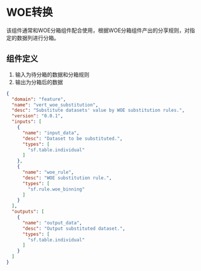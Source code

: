 # WOE转换

该组件通常和WOE分箱组件配合使用，根据WOE分箱组件产出的分享规则，对指定的数据列进行分箱。

## 组件定义
1. 输入为待分箱的数据和分箱规则
2. 输出为分箱后的数据

```json
{
  "domain": "feature",
  "name": "vert_woe_substitution",
  "desc": "Substitute datasets' value by WOE substitution rules.",
  "version": "0.0.1",
  "inputs": [
    {
      "name": "input_data",
      "desc": "Dataset to be substituted.",
      "types": [
        "sf.table.individual"
      ]
    },
    {
      "name": "woe_rule",
      "desc": "WOE substitution rule.",
      "types": [
        "sf.rule.woe_binning"
      ]
    }
  ],
  "outputs": [
    {
      "name": "output_data",
      "desc": "Output substituted dataset.",
      "types": [
        "sf.table.individual"
      ]
    }
  ]
}
```